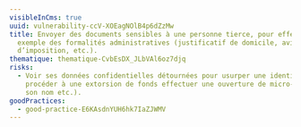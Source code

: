 ```yaml
---
visibleInCms: true
uuid: vulnerability-ccV-XOEagNOlB4p6dZzMw
title: Envoyer des documents sensibles à une personne tierce, pour effectuer par
  exemple des formalités administratives (justificatif de domicile, avis
  d’imposition, etc.).
thematique: thematique-CvbEsDX_JLbVAl6oz7djq
risks:
  - Voir ses données confidentielles détournées pour usurper une identité
    procéder à une extorsion de fonds effectuer une ouverture de micro-crédit à
    son nom etc.).
goodPractices:
  - good-practice-E6KAsdnYUH6hk7IaZJWMV
---
```

